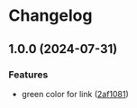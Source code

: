 # Changelog

## 1.0.0 (2024-07-31)


### Features

* green color for  link ([2af1081](https://github.com/ksanchezq17/release-please-test/commit/2af10815304b6a619ed87ace98a5d6d7e26ccf78))
